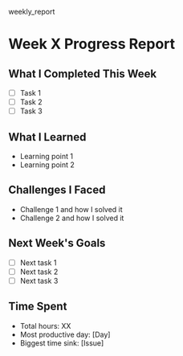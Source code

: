 weekly_report
# Week X Progress Report

## What I Completed This Week
- [ ] Task 1
- [ ] Task 2
- [ ] Task 3

## What I Learned
- Learning point 1
- Learning point 2

## Challenges I Faced
- Challenge 1 and how I solved it
- Challenge 2 and how I solved it

## Next Week's Goals
- [ ] Next task 1
- [ ] Next task 2
- [ ] Next task 3

## Time Spent
- Total hours: XX
- Most productive day: [Day]
- Biggest time sink: [Issue]